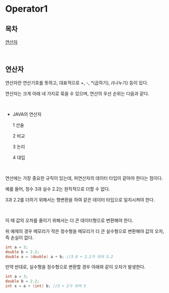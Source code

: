 # Operator1

## 목차

[연산자](#연산자)

<br>

## 연산자

연산자란 연산기호를 뜻하고, 대표적으로 +, -, \*(곱하기), /(나누기) 등이 있다.

연산자는 크게 아래 네 가지로 묶을 수 있으며, 연산의 우선 순위는 다음과 같다.

<br>

- JAVA의 연산자

  1 산술

  2 비교

  3 논리

  4 대입

<br>

연산에는 가장 중요한 규칙이 있는데, 피연산자의 데이터 타입이 같아야 한다는 점이다.

예를 들어, 정수 3과 실수 2.2는 원칙적으로 더할 수 없다.

3과 2.2를 더하기 위해서는 형변환을 하여 같은 데이터 타입으로 일치시켜야 한다.

<br>

이 때 값의 오차를 줄이기 위해서는 더 큰 데이터형으로 변환해야 한다.

위 예제의 경우 메모리가 작은 정수형을 메모리가 더 큰 실수형으로 변환해야 값의 오차, 즉 손실이 없다.

```java
int a = 3;
double b = 2.2;
double x = (double) a + b; //3.0 + 2.2가 되어 5.2
```

만약 반대로, 실수형을 정수형으로 변환할 경우 아래와 같이 오차가 발생한다.

```java
int a = 3;
double b = 2.2;
int x = a + (int) b; //3 + 2가 되어 5
```
